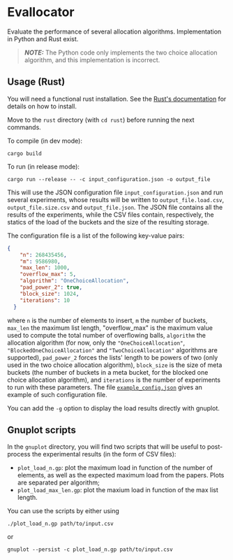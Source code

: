 # Evallocator

Evaluate the performance of several allocation algorithms.
Implementation in Python and Rust exist.

> **_NOTE:_**  The Python code only implements the two choice allocation algorithm, and this implementation is incorrect.

## Usage (Rust)

You will need a functional rust installation. See the [Rust's documentation](<https://www.rust-lang.org/tools/install>) for details on how to install.

Move to the `rust` directory (with `cd rust`) before running the next commands.

To compile (in dev mode):
```
cargo build
```

To run (in release mode):
```
cargo run --release -- -c input_configuration.json -o output_file
```
This will use the JSON configuration file `input_configuration.json` and run several experiments, whose results will be written to `output_file.load.csv`, `output_file.size.csv` and `output_file.json`. The JSON file contains all the results of the experiments, while the CSV files contain, respectively, the statics of the load of the buckets and the size of the resulting storage.

The configuration file is a list of the following key-value pairs:
```json
{
    "n": 268435456,
    "m": 9586980,
    "max_len": 1000,
    "overflow_max": 5,
    "algorithm": "OneChoiceAllocation",
    "pad_power_2": true,
    "block_size": 1024,
    "iterations": 10
  }
```
where `n` is the number of elements to insert, `m` the number of buckets, `max_len` the maximum list length, "overflow_max" is the maximum value used to compute the total number of overflowing balls, `algorithm` the allocation algorithm (for now, only the `"OneChoiceAllocation"`, `"BlockedOneChoiceAllocation"`
 and `"TwoChoiceAllocation"` algorithms are supported), `pad_power_2` forces the lists' length to be powers of two (only used in the two choice allocation algorithm), `block_size` is the size of meta buckets (the number of buckets in a meta bucket, for the blocked one choice allocation algorithm), and `iterations` is the number of experiments to run with these parameters.
The file [`example_config.json`](rust/example_config.json
) gives an example of such configuration file.


You can add the `-g` option to display the load results directly with gnuplot.

## Gnuplot scripts

In the `gnuplot` directory, you will find two scripts that will be useful to post-process the experimental results (in the form of CSV files):
* `plot_load_n.gp`: plot the maximum load in function of the number of elements, as well as the expected maximum load from the papers. Plots are separated per algorithm;
* `plot_load_max_len.gp`: plot the maxium load in function of the max list length.

You can use the scripts by either using
```
./plot_load_n.gp path/to/input.csv
```
or
```
gnuplot --persist -c plot_load_n.gp path/to/input.csv
```